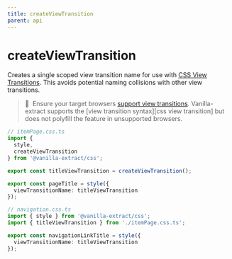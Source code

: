 ```yaml
---
title: createViewTransition
parent: api
---
```


# createViewTransition

Creates a single scoped view transition name for use with [CSS View Transitions].
This avoids potential naming collisions with other view transitions.

> 🚧&nbsp;&nbsp;Ensure your target browsers [support view transitions].
> Vanilla-extract supports the [view transition syntax][css view transition] but does not polyfill the feature in unsupported browsers.

```ts compiled
// itemPage.css.ts
import {
  style,
  createViewTransition
} from '@vanilla-extract/css';

export const titleViewTransition = createViewTransition();

export const pageTitle = style({
  viewTransitionName: titleViewTransition
});

// navigation.css.ts
import { style } from '@vanilla-extract/css';
import { titleViewTransition } from './itemPage.css.ts';

export const navigationLinkTitle = style({
  viewTransitionName: titleViewTransition
});
```

[css view transitions]: https://developer.mozilla.org/en-US/docs/Web/API/View_Transitions_API#css_additions
[support view transitions]: https://caniuse.com/view-transitions

